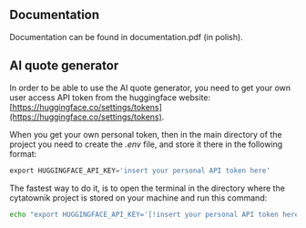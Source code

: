 ## Documentation
Documentation can be found in documentation.pdf (in polish).

## AI quote generator

In order to be able to use the AI quote generator, you need to get your own user access API token from the huggingface website: [https://huggingface.co/settings/tokens](https://huggingface.co/settings/tokens).

When you get your own personal token, then in the main directory of the project you need to create the *.env* file, and store it there in the following format:

```python
export HUGGINGFACE_API_KEY='insert your personal API token here'
```

The fastest way to do it, is to open the terminal in the directory where the cytatownik project is stored on your machine and run this command:

```bash
echo "export HUGGINGFACE_API_KEY='[!insert your personal API token here!]'" > .env
```